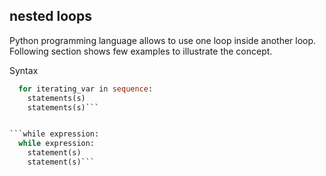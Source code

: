 

## nested loops

Python programming language allows to use one loop inside another loop. Following section shows few examples to illustrate the concept.

Syntax

```for iterating_var in sequence:
  for iterating_var in sequence:
    statements(s)
    statements(s)```


```while expression:
  while expression:
    statement(s)
    statement(s)```




